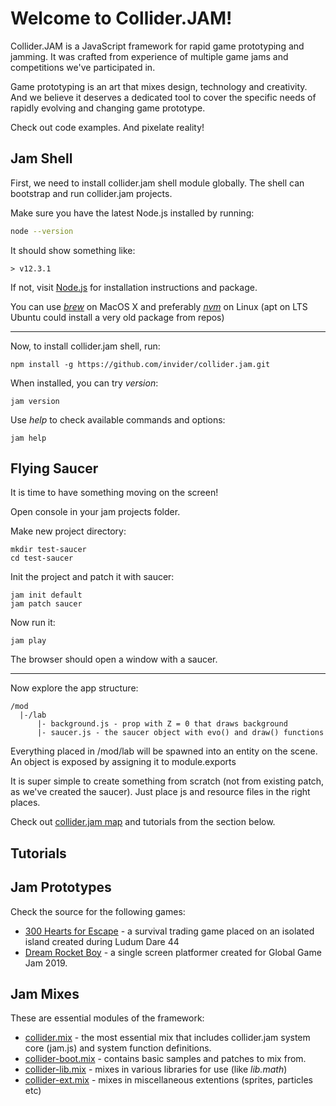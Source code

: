Welcome to Collider.JAM!
========================

Collider.JAM is a JavaScript framework for rapid game prototyping and jamming.
It was crafted from experience of multiple game jams and competitions we've participated in.

Game prototyping is an art that mixes design, technology and creativity.
And we believe it deserves a dedicated tool to cover
the specific needs of rapidly evolving and changing game prototype.

Check out code examples. And pixelate reality!


Jam Shell
---------

First, we need to install collider.jam shell module globally.
The shell can bootstrap and run collider.jam projects.

Make sure you have the latest Node.js installed
by running:

```bash
node --version
```

It should show something like:
```
> v12.3.1
```

If not, visit [Node.js](https://nodejs.org) for installation
instructions and package.

You can use [*brew*](https://brew.sh/) on MacOS X and preferably
[*nvm*](https://github.com/invider/nvm) on Linux
(apt on LTS Ubuntu could install a very old package from repos)

---
Now, to install collider.jam shell, run:

```
npm install -g https://github.com/invider/collider.jam.git
```

When installed, you can try _version_:
```
jam version
```

Use _help_ to check available commands and options:
```
jam help
```


Flying Saucer
-------------

It is time to have something moving on the screen!

Open console in your jam projects folder.

Make new project directory:
```
mkdir test-saucer
cd test-saucer
```

Init the project and patch it with saucer:
```
jam init default
jam patch saucer
```

Now run it:
```
jam play
```

The browser should open a window with a saucer.

----

Now explore the app structure:

```
/mod
  |-/lab
      |- background.js - prop with Z = 0 that draws background
      |- saucer.js - the saucer object with evo() and draw() functions
```

Everything placed in /mod/lab will be spawned into an entity on the scene.
An object is exposed by assigning it to module.exports

It is super simple to create something from scratch
(not from existing patch, as we've created the saucer).
Just place js and resource files in the right places.

Check out [collider.jam map]() and tutorials
from the section below.


Tutorials
---------



Jam Prototypes
--------------
Check the source for the following games:

* [300 Hearts for Escape](https://github.com/invider/300-hearts-for-escape) - a survival trading game placed on an isolated island created during Ludum Dare 44
* [Dream Rocket Boy](https://github.com/invider/dream-rocket-boy) - a single screen platformer created for Global Game Jam 2019.


Jam Mixes
---------
These are essential modules of the framework:

* [collider.mix](https://github.com/invider/collider.mix) - the most essential mix that includes collider.jam system core (jam.js) and system function definitions.
* [collider-boot.mix](https://github.com/invider/collider-boot.mix) - contains basic samples and patches to mix from.
* [collider-lib.mix](https://github.com/invider/collider-lib.mix) - mixes in various libraries for use (like _lib.math_)
* [collider-ext.mix](https://github.com/invider/collider-ext.mix) - mixes in miscellaneous extentions (sprites, particles etc)

